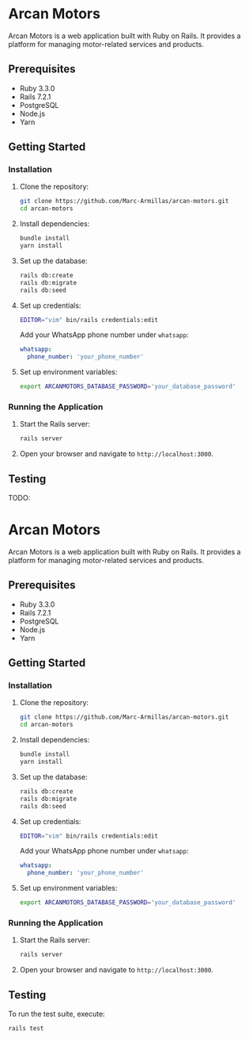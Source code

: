 # Arcan Motors

Arcan Motors is a web application built with Ruby on Rails. It provides a platform for managing motor-related services and products.

## Prerequisites

- Ruby 3.3.0
- Rails 7.2.1
- PostgreSQL
- Node.js
- Yarn

## Getting Started

### Installation

1. Clone the repository:
    ```sh
    git clone https://github.com/Marc-Armillas/arcan-motors.git
    cd arcan-motors
    ```

2. Install dependencies:
    ```sh
    bundle install
    yarn install
    ```

3. Set up the database:
    ```sh
    rails db:create
    rails db:migrate
    rails db:seed
    ```

4. Set up credentials:
    ```sh
    EDITOR="vim" bin/rails credentials:edit
    ```

    Add your WhatsApp phone number under `whatsapp`:
    ```yaml
    whatsapp:
      phone_number: 'your_phone_number'
    ```

5. Set up environment variables:
    ```sh
    export ARCANMOTORS_DATABASE_PASSWORD='your_database_password'
    ```

### Running the Application

1. Start the Rails server:
    ```sh
    rails server
    ```

2. Open your browser and navigate to `http://localhost:3000`.

## Testing
TODO:


# Arcan Motors

Arcan Motors is a web application built with Ruby on Rails. It provides a platform for managing motor-related services and products.

## Prerequisites

- Ruby 3.3.0
- Rails 7.2.1
- PostgreSQL
- Node.js
- Yarn

## Getting Started

### Installation

1. Clone the repository:
    ```sh
    git clone https://github.com/Marc-Armillas/arcan-motors.git
    cd arcan-motors
    ```

2. Install dependencies:
    ```sh
    bundle install
    yarn install
    ```

3. Set up the database:
    ```sh
    rails db:create
    rails db:migrate
    rails db:seed
    ```

4. Set up credentials:
    ```sh
    EDITOR="vim" bin/rails credentials:edit
    ```

    Add your WhatsApp phone number under `whatsapp`:
    ```yaml
    whatsapp:
      phone_number: 'your_phone_number'
    ```

5. Set up environment variables:
    ```sh
    export ARCANMOTORS_DATABASE_PASSWORD='your_database_password'
    ```

### Running the Application

1. Start the Rails server:
    ```sh
    rails server
    ```

2. Open your browser and navigate to `http://localhost:3000`.

## Testing

To run the test suite, execute:
```sh
rails test
